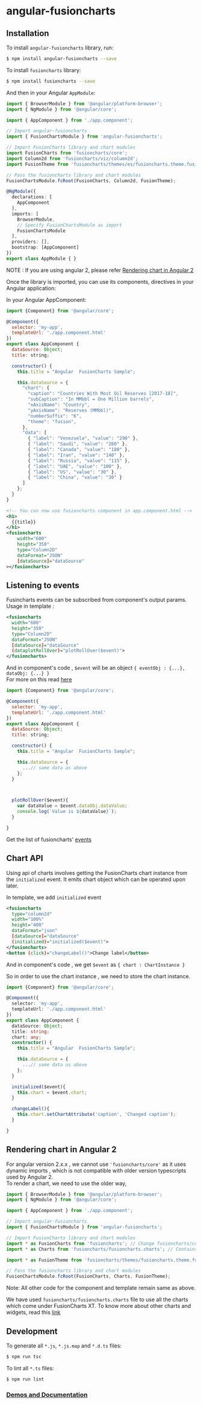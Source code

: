 # angular-fusioncharts

## Installation

To install `angular-fusioncharts` library, run:

```bash
$ npm install angular-fusioncharts --save
```

To install `fusioncharts` library:
```bash
$ npm install fusioncharts --save
```
And then in your Angular `AppModule`:

```typescript
import { BrowserModule } from '@angular/platform-browser';
import { NgModule } from '@angular/core';

import { AppComponent } from './app.component';

// Import angular-fusioncharts
import { FusionChartsModule } from 'angular-fusioncharts';

// Import FusionCharts library and chart modules
import FusionCharts from 'fusioncharts/core';
import Column2d from 'fusioncharts/viz/column2d';
import FusionTheme from 'fusioncharts/themes/es/fusioncharts.theme.fusion';

// Pass the fusioncharts library and chart modules
FusionChartsModule.fcRoot(FusionCharts, Column2d, FusionTheme);

@NgModule({
  declarations: [
    AppComponent
  ],
  imports: [
    BrowserModule,
    // Specify FusionChartsModule as import
    FusionChartsModule
  ],
  providers: [],
  bootstrap: [AppComponent]
})
export class AppModule { }
```
NOTE : If you are using angular 2, please refer [Rendering chart in Angular 2](#Rendering-chart-in-Angular-2)


Once the library is imported, you can use its components, directives in your Angular application:

In your Angular AppComponent:

```javascript
import {Component} from '@angular/core';

@Component({
  selector: 'my-app',
  templateUrl: './app.component.html'
})
export class AppComponent {
  dataSource: Object;
  title: string;

  constructor() {
    this.title = "Angular  FusionCharts Sample";

    this.dataSource = {
      "chart": {
        "caption": "Countries With Most Oil Reserves [2017-18]",
        "subCaption": "In MMbbl = One Million barrels",
        "xAxisName": "Country",
        "yAxisName": "Reserves (MMbbl)",
        "numberSuffix": "K",
        "theme": "fusion",
      },
      "data": [
        { "label": "Venezuela", "value": "290" },
        { "label": "Saudi", "value": "260" },
        { "label": "Canada", "value": "180" },
        { "label": "Iran", "value": "140" },
        { "label": "Russia", "value": "115" },
        { "label": "UAE", "value": "100" },
        { "label": "US", "value": "30" },
        { "label": "China", "value": "30" }
      ]
    };
  }
}
```

    
```xml
<!-- You can now use fusioncharts component in app.component.html -->
<h1>
  {{title}}
</h1>
<fusioncharts
    width="600"
    height="350"
    type="Column2D"
    dataFormat="JSON"
    [dataSource]="dataSource"
></fusioncharts>
```

## Listening to events
Fusincharts events can be subscribed from component's output params.  
Usage in template :
```xml
<fusioncharts
  width="600"
  height="350"
  type="Column2D"
  dataFormat="JSON"
  [dataSource]="dataSource"
  (dataplotRollOver)="plotRollOver($event)">
</fusioncharts>
```
And in component's code , `$event` will be an object `{ eventObj : {...}, dataObj: {...} }`  
For more on this read [here](https://www.fusioncharts.com/dev/api/fusioncharts/fusioncharts-events)
```js
import {Component} from '@angular/core';

@Component({
  selector: 'my-app',
  templateUrl: './app.component.html'
})
export class AppComponent {
  dataSource: Object;
  title: string;

  constructor() {
    this.title = "Angular  FusionCharts Sample";

    this.dataSource = {
      ...// same data as above
    };
  }



  plotRollOver($event){
    var dataValue = $event.dataObj.dataValue;
    console.log(`Value is ${dataValue}`);
  }

}
```
Get the list of fusioncharts' [events](https://www.fusioncharts.com/dev/advanced-chart-configurations/events/classifying-events)


## Chart API
Using api of charts involves getting the FusionCharts chart instance from the `initialized` event.
It emits chart object which can be operated upon later.  
  
In template, we add `initialized` event
```xml
<fusioncharts
  type="column2d"
  width="100%"
  height="400"
  dataFormat="json"
  [dataSource]="dataSource"
  (initialized)="initialized($event)">
</fusioncharts>
<button (click)="changeLabel()">Change label</button>
```

And in component's code , we get `$event` as `{ chart : ChartInstance }`  

So in order to use the chart instance , we need to store the chart instance.

```typescript
import {Component} from '@angular/core';

@Component({
  selector: 'my-app',
  templateUrl: './app.component.html'
})
export class AppComponent {
  dataSource: Object;
  title: string;
  chart: any;
  constructor() {
    this.title = "Angular  FusionCharts Sample";

    this.dataSource = {
      ...// same data as above
    };
  }

  initialized($event){
    this.chart = $event.chart;
  }

  changeLabel(){
    this.chart.setChartAttribute('caption', 'Changed caption');
  }

}
```

## Rendering chart in Angular 2
For angular version 2.x.x , we cannot use `'fusioncharts/core'` as it uses dynamic imports , which is not compatible with older version typescripts used by Angular 2.  
To render a chart, we need to use the older way,

```ts
import { BrowserModule } from '@angular/platform-browser';
import { NgModule } from '@angular/core';

import { AppComponent } from './app.component';

// Import angular-fusioncharts
import { FusionChartsModule } from 'angular-fusioncharts';

// Import FusionCharts library and chart modules
import * as FusionCharts from 'fusioncharts'; // Change fusioncharts/core to fusioncharts and use `* as`  syntax
import * as Charts from 'fusioncharts/fusioncharts.charts'; // Contains all the charts under FusionCharts XT , Read below for details

import * as FusionTheme from 'fusioncharts/themes/fusioncharts.theme.fusion';

// Pass the fusioncharts library and chart modules
FusionChartsModule.fcRoot(FusionCharts, Charts, FusionTheme);

```
Note: All other code for the component and template remain same as above.

We have used `fusioncharts/fusioncharts.charts` file to use all the charts which come under FusionCharts XT.
To know more about other charts and widgets, read this [link](https://www.fusioncharts.com/dev/getting-started/plain-javascript/install-using-plain-javascript)

## Development

To generate all `*.js`, `*.js.map` and `*.d.ts` files:

```bash
$ npm run tsc
```

To lint all `*.ts` files:

```bash
$ npm run lint
```
### [Demos and Documentation](http://fusioncharts.github.io/angular-fusioncharts/)
